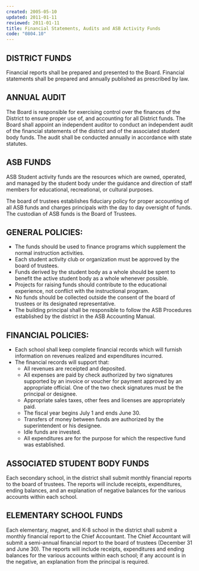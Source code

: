 ```yaml
---
created: 2005-05-10
updated: 2011-01-11
reviewed: 2011-01-11
title: Financial Statements, Audits and ASB Activity Funds
code: "0804.10"
---
```


## DISTRICT FUNDS

Financial reports shall be prepared and presented to the Board. Financial statements shall be prepared and annually published as prescribed by law.

## ANNUAL AUDIT

The Board is responsible for exercising control over the finances of the District to ensure proper use of, and accounting for all District funds. The Board shall appoint an independent auditor to conduct an independent audit of the financial statements of the district and of the associated student body funds. The audit shall be conducted annually in accordance with state statutes.

## ASB FUNDS

ASB Student activity funds are the resources which are owned, operated, and managed by the student body under the guidance and direction of staff members for educational, recreational, or cultural purposes.

The board of trustees establishes fiduciary policy for proper accounting of all ASB funds and charges principals with the day to day oversight of funds. The custodian of ASB funds is the Board of Trustees.

## GENERAL POLICIES:

- The funds should be used to finance programs which supplement the normal instruction activities.
- Each student activity club or organization must be approved by the board of trustees.
- Funds derived by the student body as a whole should be spent to benefit the active student body as a whole whenever possible.
- Projects for raising funds should contribute to the educational experience, not conflict with the instructional program.
- No funds should be collected outside the consent of the board of trustees or its designated representative.
- The building principal shall be responsible to follow the ASB Procedures established by the district in the ASB Accounting Manual.

## FINANCIAL POLICIES:

- Each school shall keep complete financial records which will furnish information on revenues realized and expenditures incurred.
- The financial records will support that:
    - All revenues are receipted and deposited.
    - All expenses are paid by check authorized by two signatures supported by an invoice or voucher for     payment approved by an appropriate official. One of the two check signatures must be the principal or     designee.
    - Appropriate sales taxes, other fees and licenses are appropriately paid.
    - The fiscal year begins July 1 and ends June 30.
    - Transfers of money between funds are authorized by the superintendent or his designee.
    - Idle funds are invested.
    - All expenditures are for the purpose for which the respective fund was established.

## ASSOCIATED STUDENT BODY FUNDS

Each secondary school, in the district shall submit monthly financial reports to the board of trustees. The reports will include receipts, expenditures, ending balances, and an explanation of negative balances for the various accounts within each school.

## ELEMENTARY SCHOOL FUNDS

Each elementary, magnet, and K-8 school in the district shall submit a monthly financial report to the Chief Accountant. The Chief Accountant will submit a semi-annual financial report to the board of trustees (December 31 and June 30). The reports will include receipts, expenditures and ending balances for the various accounts within each school; if any account is in the negative, an explanation from the principal is required.

